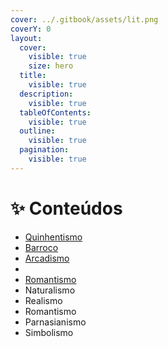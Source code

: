 ```yaml
---
cover: ../.gitbook/assets/lit.png
coverY: 0
layout:
  cover:
    visible: true
    size: hero
  title:
    visible: true
  description:
    visible: true
  tableOfContents:
    visible: true
  outline:
    visible: true
  pagination:
    visible: true
---
```


# ✨ Conteúdos

* [Quinhentismo](quinhentismo.md)
* [Barroco](../artes/arte-na-idade-moderna/barroco.md)
* [Arcadismo](romantismo/arcadismo.md)
*
* [Romantismo](romantismo/)
* Naturalismo
* Realismo
* Romantismo
* Parnasianismo&#x20;
* Simbolismo
